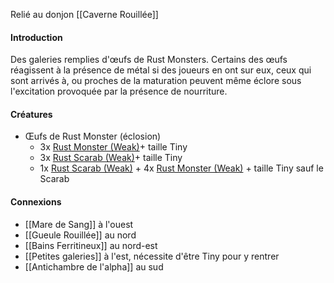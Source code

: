   Relié au donjon [[Caverne Rouillée]]
#### Introduction
Des galeries remplies d'œufs de Rust Monsters. Certains des œufs réagissent à la présence de métal si des joueurs en ont sur eux, ceux qui sont arrivés à, ou proches de la maturation peuvent même éclore sous l'excitation provoquée par la présence de nourriture.
#### Créatures
- Œufs de Rust Monster (éclosion)
	- 3x [Rust Monster (Weak)](https://2e.aonprd.com/Monsters.aspx?ID=354&Weak=true&NoRedirect=1)+ taille Tiny
	- 3x [Rust Scarab (Weak)](https://2e.aonprd.com/Monsters.aspx?ID=2648&Weak=true&NoRedirect=1)+ taille Tiny
	- 1x [Rust Scarab (Weak)](https://2e.aonprd.com/Monsters.aspx?ID=2648&Weak=true&NoRedirect=1) + 4x [Rust Monster (Weak)](https://2e.aonprd.com/Monsters.aspx?ID=354&Weak=true&NoRedirect=1) + taille Tiny sauf le Scarab
#### Connexions
- [[Mare de Sang]] à l'ouest
- [[Gueule Rouillée]] au nord
- [[Bains Ferritineux]] au nord-est
- [[Petites galeries]] à l'est, nécessite d'être Tiny pour y rentrer
- [[Antichambre de l'alpha]] au sud